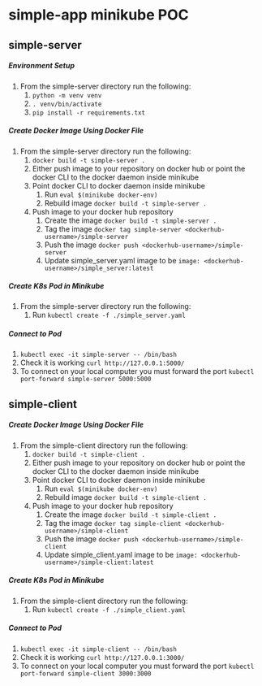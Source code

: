 # simple-app minikube POC

## simple-server
##### Environment Setup
1. From the simple-server directory run the following:
   1. ```python -m venv venv```
   2. ```. venv/bin/activate```
   3. ```pip install -r requirements.txt```

##### Create Docker Image Using Docker File
1. From the simple-server directory run the following:
   1. ```docker build -t simple-server .```
   2. Either push image to your repository on docker hub or point the docker CLI to the docker daemon inside minikube
   3. Point docker CLI to docker daemon inside minikube
      1. Run ```eval $(minikube docker-env)```
      2. Rebuild image ```docker build -t simple-server .```
   4. Push image to your docker hub repository
      1. Create the image ```docker build -t simple-server .```
      2. Tag the image ```docker tag simple-server <dockerhub-username>/simple-server```
      3. Push the image ```docker push <dockerhub-username>/simple-server```
      4. Update simple_server.yaml image to be ```image: <dockerhub-username>/simple_server:latest```

##### Create K8s Pod in Minikube
1. From the simple-server directory run the following:
   1. Run ```kubectl create -f ./simple_server.yaml```

##### Connect to Pod
1. ```kubectl exec -it simple-server -- /bin/bash```
2. Check it is working ```curl http://127.0.0.1:5000/```
3. To connect on your local computer you must forward the port ```kubectl port-forward simple-server 5000:5000```

## simple-client
##### Create Docker Image Using Docker File
1. From the simple-client directory run the following:
   1. ```docker build -t simple-client .```
   2. Either push image to your repository on docker hub or point the docker CLI to the docker daemon inside minikube
   3. Point docker CLI to docker daemon inside minikube
      1. Run ```eval $(minikube docker-env)```
      2. Rebuild image ```docker build -t simple-client .```
   4. Push image to your docker hub repository
      1. Create the image ```docker build -t simple-client .```
      2. Tag the image ```docker tag simple-client <dockerhub-username>/simple-client```
      3. Push the image ```docker push <dockerhub-username>/simple-client```
      4. Update simple_client.yaml image to be ```image: <dockerhub-username>/simple-client:latest```

##### Create K8s Pod in Minikube
1. From the simple-client directory run the following:
   1. Run ```kubectl create -f ./simple_client.yaml```

##### Connect to Pod
1. ```kubectl exec -it simple-client -- /bin/bash```
2. Check it is working ```curl http://127.0.0.1:3000/```
3. To connect on your local computer you must forward the port ```kubectl port-forward simple-client 3000:3000```